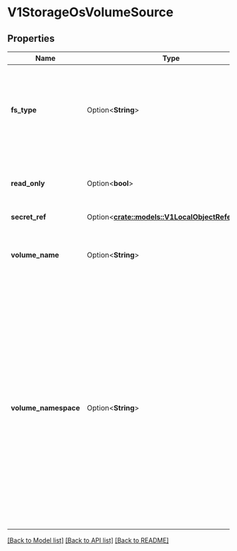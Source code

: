 # V1StorageOsVolumeSource

## Properties

Name | Type | Description | Notes
------------ | ------------- | ------------- | -------------
**fs_type** | Option<**String**> | Filesystem type to mount. Must be a filesystem type supported by the host operating system. Ex. \"ext4\", \"xfs\", \"ntfs\". Implicitly inferred to be \"ext4\" if unspecified. | [optional]
**read_only** | Option<**bool**> | Defaults to false (read/write). ReadOnly here will force the ReadOnly setting in VolumeMounts. | [optional]
**secret_ref** | Option<[**crate::models::V1LocalObjectReference**](v1.LocalObjectReference.md)> |  | [optional]
**volume_name** | Option<**String**> | VolumeName is the human-readable name of the StorageOS volume.  Volume names are only unique within a namespace. | [optional]
**volume_namespace** | Option<**String**> | VolumeNamespace specifies the scope of the volume within StorageOS.  If no namespace is specified then the Pod's namespace will be used.  This allows the Kubernetes name scoping to be mirrored within StorageOS for tighter integration. Set VolumeName to any name to override the default behaviour. Set to \"default\" if you are not using namespaces within StorageOS. Namespaces that do not pre-exist within StorageOS will be created. | [optional]

[[Back to Model list]](../README.md#documentation-for-models) [[Back to API list]](../README.md#documentation-for-api-endpoints) [[Back to README]](../README.md)


